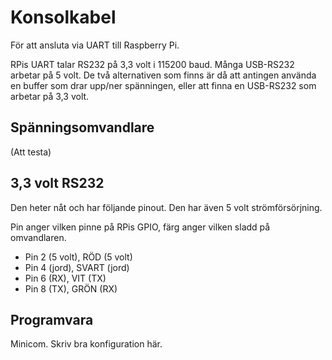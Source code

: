 # Konsolkabel

För att ansluta via UART till Raspberry Pi.

RPis UART talar RS232 på 3,3 volt i 115200 baud. Många USB-RS232 arbetar på 5
volt. De två alternativen som finns är då att antingen använda en buffer som
drar upp/ner spänningen, eller att finna en USB-RS232 som arbetar på 3,3 volt.

## Spänningsomvandlare

(Att testa)

## 3,3 volt RS232

Den heter nåt och har följande pinout. Den har även 5 volt strömförsörjning.

Pin anger vilken pinne på RPis GPIO, färg anger vilken sladd på omvandlaren.

* Pin 2 (5 volt), RÖD (5 volt)
* Pin 4 (jord), SVART (jord)
* Pin 6 (RX), VIT (TX)
* Pin 8 (TX), GRÖN (RX)

## Programvara

Minicom. Skriv bra konfiguration här.
